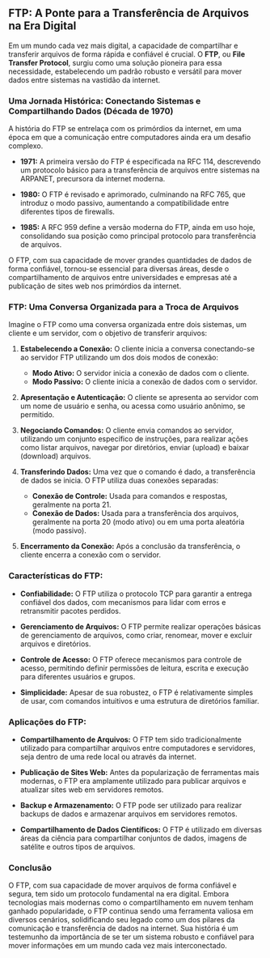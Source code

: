 ## FTP: A Ponte para a Transferência de Arquivos na Era Digital

Em um mundo cada vez mais digital, a capacidade de compartilhar e transferir arquivos de forma rápida e confiável é crucial. O **FTP**, ou **File Transfer Protocol**, surgiu como uma solução pioneira para essa necessidade, estabelecendo um padrão robusto e versátil para mover dados entre sistemas na vastidão da internet.

### Uma Jornada Histórica: Conectando Sistemas e Compartilhando Dados (Década de 1970)

A história do FTP se entrelaça com os primórdios da internet, em uma época em que a comunicação entre computadores ainda era um desafio complexo.

* **1971:**  A primeira versão do FTP é especificada na RFC 114, descrevendo um protocolo básico para a transferência de arquivos entre sistemas na ARPANET, precursora da internet moderna.

* **1980:**  O FTP é revisado e aprimorado, culminando na RFC 765, que introduz o modo passivo, aumentando a compatibilidade entre diferentes tipos de firewalls.

* **1985:**  A RFC 959 define a versão moderna do FTP, ainda em uso hoje, consolidando sua posição como principal protocolo para transferência de arquivos.

O FTP, com sua capacidade de mover grandes quantidades de dados de forma confiável, tornou-se essencial para diversas áreas, desde o compartilhamento de arquivos entre universidades e empresas até a publicação de sites web nos primórdios da internet.

### FTP: Uma Conversa Organizada para a Troca de Arquivos

Imagine o FTP como uma conversa organizada entre dois sistemas, um cliente e um servidor, com o objetivo de transferir arquivos:

1. **Estabelecendo a Conexão:** O cliente inicia a conversa conectando-se ao servidor FTP utilizando um dos dois modos de conexão:
    * **Modo Ativo:** O servidor inicia a conexão de dados com o cliente.
    * **Modo Passivo:** O cliente inicia a conexão de dados com o servidor.

2. **Apresentação e Autenticação:** O cliente se apresenta ao servidor com um nome de usuário e senha, ou acessa como usuário anônimo, se permitido.

3. **Negociando Comandos:** O cliente envia comandos ao servidor, utilizando um conjunto específico de instruções, para realizar ações como listar arquivos, navegar por diretórios, enviar (upload) e baixar (download) arquivos.

4. **Transferindo Dados:** Uma vez que o comando é dado, a transferência de dados se inicia. O FTP utiliza duas conexões separadas:
    * **Conexão de Controle:** Usada para comandos e respostas, geralmente na porta 21.
    * **Conexão de Dados:** Usada para a transferência dos arquivos, geralmente na porta 20 (modo ativo) ou em uma porta aleatória (modo passivo).

5. **Encerramento da Conexão:** Após a conclusão da transferência, o cliente encerra a conexão com o servidor.

### Características do FTP:

* **Confiabilidade:**  O FTP utiliza o protocolo TCP para garantir a entrega confiável dos dados, com mecanismos para lidar com erros e retransmitir pacotes perdidos.

* **Gerenciamento de Arquivos:** O FTP permite realizar operações básicas de gerenciamento de arquivos, como criar, renomear, mover e excluir arquivos e diretórios.

* **Controle de Acesso:**  O FTP oferece mecanismos para controle de acesso, permitindo definir permissões de leitura, escrita e execução para diferentes usuários e grupos.

* **Simplicidade:** Apesar de sua robustez, o FTP é relativamente simples de usar, com comandos intuitivos e uma estrutura de diretórios familiar.

### Aplicações do FTP:

* **Compartilhamento de Arquivos:** O FTP tem sido tradicionalmente utilizado para compartilhar arquivos entre computadores e servidores, seja dentro de uma rede local ou através da internet.

* **Publicação de Sites Web:**  Antes da popularização de ferramentas mais modernas, o FTP era amplamente utilizado para publicar arquivos e atualizar sites web em servidores remotos.

* **Backup e Armazenamento:** O FTP pode ser utilizado para realizar backups de dados e armazenar arquivos em servidores remotos.

* **Compartilhamento de Dados Científicos:**  O FTP é utilizado em diversas áreas da ciência para compartilhar conjuntos de dados, imagens de satélite e outros tipos de arquivos.

### Conclusão

O FTP, com sua capacidade de mover arquivos de forma confiável e segura, tem sido um protocolo fundamental na era digital.  Embora tecnologias mais modernas como o compartilhamento em nuvem tenham ganhado popularidade, o FTP continua sendo uma ferramenta valiosa em diversos cenários, solidificando seu legado como um dos pilares da comunicação e transferência de dados na internet. Sua história é um testemunho da importância de se ter um sistema robusto e confiável para mover informações em um mundo cada vez mais interconectado. 
